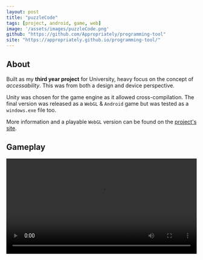 ```yaml
---
layout: post
title: "puzzleCode"
tags: [project, android, game, web]
image: '/assets/images/puzzleCode.png'
github: "https://github.com/Appropriately/programming-tool"
site: "https://appropriately.github.io/programming-tool/"
---
```


## About

Built as my **third year project** for University, heavy focus on the concept of _accessability_. This was from both a design and device perspective.

Unity was chosen for the game engine as it allowed cross-compilation. The final version was released as a `WebGL` & `Android` game but was tested as a `windows.exe` file too.

More information and a playable `WebGL` version can be found on the [project's site](https://appropriately.github.io/programming-tool/).

## Gameplay

<video controls autoplay width="100%" height="auto">
    <source src="//appropriately.github.io/programming-tool/footage.webm" type="video/webm">
    Your browser does not support the video tag.
</video>
